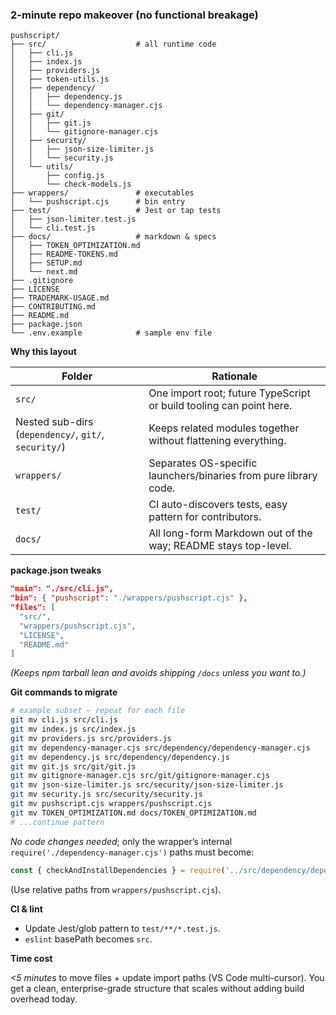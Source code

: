 ### 2-minute repo makeover (no functional breakage)

```
pushscript/
├── src/                    # all runtime code
│   ├── cli.js
│   ├── index.js
│   ├── providers.js
│   ├── token-utils.js
│   ├── dependency/
│   │   ├── dependency.js
│   │   └── dependency-manager.cjs
│   ├── git/
│   │   ├── git.js
│   │   └── gitignore-manager.cjs
│   ├── security/
│   │   ├── json-size-limiter.js
│   │   └── security.js
│   └── utils/
│       ├── config.js
│       └── check-models.js
├── wrappers/               # executables
│   └── pushscript.cjs      # bin entry
├── test/                   # Jest or tap tests
│   ├── json-limiter.test.js
│   └── cli.test.js
├── docs/                   # markdown & specs
│   ├── TOKEN_OPTIMIZATION.md
│   ├── README-TOKENS.md
│   ├── SETUP.md
│   └── next.md
├── .gitignore
├── LICENSE
├── TRADEMARK-USAGE.md
├── CONTRIBUTING.md
├── README.md
├── package.json
└── .env.example            # sample env file
```

**Why this layout**

| Folder                                               | Rationale                                                           |
| ---------------------------------------------------- | ------------------------------------------------------------------- |
| `src/`                                               | One import root; future TypeScript or build tooling can point here. |
| Nested sub-dirs (`dependency/`, `git/`, `security/`) | Keeps related modules together without flattening everything.       |
| `wrappers/`                                          | Separates OS-specific launchers/binaries from pure library code.    |
| `test/`                                              | CI auto-discovers tests, easy pattern for contributors.             |
| `docs/`                                              | All long-form Markdown out of the way; README stays top-level.      |

**package.json tweaks**

```json
"main": "./src/cli.js",
"bin": { "pushscript": "./wrappers/pushscript.cjs" },
"files": [
  "src/",
  "wrappers/pushscript.cjs",
  "LICENSE",
  "README.md"
]
```

*(Keeps npm tarball lean and avoids shipping `/docs` unless you want to.)*

**Git commands to migrate**

```bash
# example subset — repeat for each file
git mv cli.js src/cli.js
git mv index.js src/index.js
git mv providers.js src/providers.js
git mv dependency-manager.cjs src/dependency/dependency-manager.cjs
git mv dependency.js src/dependency/dependency.js
git mv git.js src/git/git.js
git mv gitignore-manager.cjs src/git/gitignore-manager.cjs
git mv json-size-limiter.js src/security/json-size-limiter.js
git mv security.js src/security/security.js
git mv pushscript.cjs wrappers/pushscript.cjs
git mv TOKEN_OPTIMIZATION.md docs/TOKEN_OPTIMIZATION.md
# ...continue pattern
```

*No code changes needed*; only the wrapper’s internal `require('./dependency-manager.cjs')` paths must become:

```js
const { checkAndInstallDependencies } = require('../src/dependency/dependency-manager.cjs');
```

(Use relative paths from `wrappers/pushscript.cjs`).

**CI & lint**

* Update Jest/glob pattern to `test/**/*.test.js`.
* `eslint` basePath becomes `src`.

**Time cost**

*<5 minutes* to move files + update import paths (VS Code multi-cursor).
You get a clean, enterprise-grade structure that scales without adding build overhead today.
